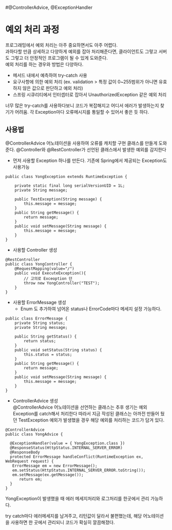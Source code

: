 #@ControllerAdvice, @ExceptionHandler

# 예외 처리 과정

프로그래밍에서 예외 처리는 아주 중요하면서도 아주 어렵다.  
과하다할 만큼 상세하고 다양하게 예외를 잡아 처리해준다면, 클라이언트도 그렇고 서버도 그렇고 더 안정적인 프로그램이 될 수 있게 도와준다.  
예외 처리를 하는 경우와 방법은 다양하다.  

- 메서드 내에서 예측하여 try-catch 사용
- 요구사항에 의한 예외 처리 (ex. validation > 특정 값이 0~255범위가 아니면 유효하지 않은 값으로 판단하고 예외 처리)
- 스프링 시큐리티에서 인터셉터로 잡아서 UnauthorizedException 같은 예외 처리

너무 많은 try-catch를 사용하다보니 코드가 복잡해지고 어디서 에러가 발생하는지 찾기가 어려움. 
각 Exception마다 오류메시지를 통일할 수 있어서 좋은 듯 하다.

## 사용법
@ControllerAdvice 어노테이션을 사용하여 오류를 캐치할 구현 클래스를 만들게 도와준다.
@Controller와 @RestController가 선언된 클래스에서 발생한 예외를 감지한다

-  먼저 사용할 Exception 하나를 만든다. 기존에 Spring에서 제공되는 Exception도 사용가능
~~~
public class YongException extends RuntimeException {

	private static final long serialVersionUID = 1L;
	private String message;

	public TestException(String message) {
		this.message = message;
	}
	public String getMessage() {
		return message;
	}
	public void setMessage(String message) {
		this.message = message;
	}
}
~~~

-  사용할 Controller 생성
~~~
@RestController
public class YongController {
	@RequestMapping(value="/")
	public void ExecuteException(){
        // 고의로 Exceoption 던
		throw new YongController("TEST");
	}
}
~~~

-  사용할 ErrorMessage 생성
    - Enum 도 추가하여 넘어온 status나 ErrorCode마다 메세지 설정 가능하다.
~~~
public class ErrorMessage {
	private String status;
	private String message;

	public String getStatus() {
		return status;
	}
	public void setStatus(String status) {
		this.status = status;
	}
	public String getMessage() {
		return message;
	}
	public void setMessage(String message) {
		this.message = message;
	}
}
~~~

- ControllerAdvice 생성  
 @ControllerAdvice 어노테이션을 선언하는 클래스는 추후 생기는 예외Exception를 catch해서 처리한다
  따라서 지금 작성된 클래스는 아까전 만들어 뒀던 TestException 예외가 발생했을 경우 해당 예외를 처리하는 코드가 담겨 있다.
 ~~~
@ControllerAdvice
public class YongAdvice {

   @ExceptionHandler(value = { YongException.class })
   @ResponseStatus(HttpStatus.INTERNAL_SERVER_ERROR)
   @ResponseBody
   protected ErrorMessage handleConflict(RuntimeException ex, WebRequest request) {
   	ErrorMessage em = new ErrorMessage();
   	em.setStatus(HttpStatus.INTERNAL_SERVER_ERROR.toString());
   	em.setMessage(ex.getMessage());
       return em;
   }
}
 ~~~
YongException이 발생했을 때 에러 메세지처리와 로그처리를 한곳에서 관리 가능하다.

try catch마다 에러메세지를 남겨주고, 리턴값이 달라서 불편했는데,
해당 어노테이션을 사용하면 한 곳에서 관리되니 코드가 확실히 깔끔해졌다.